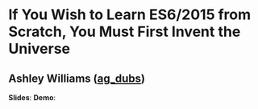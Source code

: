 # If You Wish to Learn ES6/2015 from Scratch, You Must First Invent the Universe
## Ashley Williams ([ag_dubs](http://twitter.com/ag_dubs))

**Slides**: 
**Demo**:

